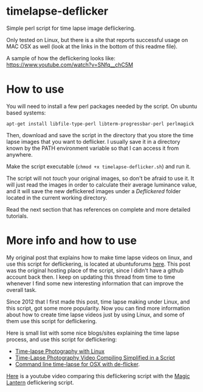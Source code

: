 timelapse-deflicker
===================

Simple perl script for time lapse image deflickering.

Only tested on Linux, but there is a site that reports successful usage on MAC OSX as well (look at the links in the bottom of this readme file).

A sample of how the deflickering looks like: https://www.youtube.com/watch?v=SNfq__chC5M

How to use
===================
You will need to install a few perl packages needed by the script. On ubuntu based systems:

```
apt-get install libfile-type-perl libterm-progressbar-perl perlmagick
```

Then, download and save the script in the directory that you store the time lapse images that you want to deflicker. I usually save it in a directory known by the PATH environment variable so that I can access it from anywhere.

Make the script executable (`chmod +x timelapse-deflicker.sh`) and run it.

The script will not *touch* your original images, so don't be afraid to use it. It will just read the images in order to calculate their average luminance value, and it will save the new deflickered images under a *Deflickered* folder located in the current working directory.

Read the next section that has references on complete and more detailed tutorials.

More info and how to use
===================
My original post that explains how to make time lapse videos on linux, and use this script for deflickering, is located at ubuntuforums [here](http://ubuntuforums.org/showthread.php?t=2022316). This post was the original hosting place of the script, since I didn't have a github account back then. I keep on updating this thread from time to time whenever I find some new interesting information that can improve the overall task.

Since 2012 that I first made this post, time lapse making under Linux, and this script, got some more popularity. Now you can find more information about how to create time lapse videos just by using Linux, and some of them use this script for deflickering.

Here is small list with some nice blogs/sites explaining the time lapse process, and use this script for deflickering:

* [Time-lapse Photography with Linux ](http://joegiampaoli.blogspot.no/2015/04/creating-time-lapse-videos-mostly-in.html)
* [Time-Lapse Photography Video Compiling Simplified in a Script](https://alexthejourno.com/2014/03/time-lapse-simplified-in-a-script/)
* [Command line time-lapse for OSX with de-flicker](https://sites.google.com/a/biodiversityshorts.com/biodiversityshorts/advanced-photography/command-line-tools-scripts-and-processing-for-photography/command-line-time-lapse-for-osx).

[Here](https://www.youtube.com/watch?v=aABIlQokIaM) is a youtube video comparing this deflickering script with the [Magic Lantern](http://www.magiclantern.fm/forum/index.php?topic=2553.0) deflickering script.
